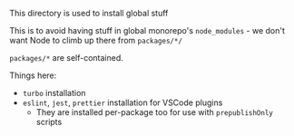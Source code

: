 This directory is used to install global stuff

This is to avoid having stuff in global monorepo's `node_modules` - we don't want Node to climb up there from `packages/*/`

`packages/*` are self-contained.

Things here:

- `turbo` installation
- `eslint`, `jest`, `prettier` installation for VSCode plugins
  - They are installed per-package too for use with `prepublishOnly` scripts
